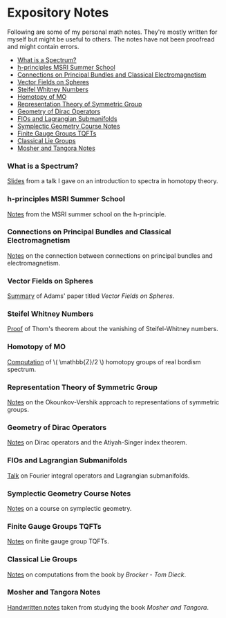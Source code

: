 # Expository Notes

Following are some of my personal math notes.
They're mostly written for myself but might be useful to others.
The notes have not been proofread and might contain errors.

<!-- markdown-toc start - Don't edit this section. Run M-x markdown-toc-refresh-toc -->

- [What is a Spectrum?](#what-is-a-spectrum)
- [h-principles MSRI Summer School](#h-principles-msri-summer-school)
- [Connections on Principal Bundles and Classical Electromagnetism](#connections-on-principal-bundles-and-classical-electromagnetism)
- [Vector Fields on Spheres](#vector-fields-on-spheres)
- [Steifel Whitney Numbers](#steifel-whitney-numbers)
- [Homotopy of MO](#homotopy-of-mo)
- [Representation Theory of Symmetric Group](#representation-theory-of-symmetric-group)
- [Geometry of Dirac Operators](#geometry-of-dirac-operators)
- [FIOs and Lagrangian Submanifolds](#fios-and-lagrangian-submanifolds)
- [Symplectic Geometry Course Notes](#symplectic-geometry-course-notes)
- [Finite Gauge Groups TQFTs](#finite-gauge-groups-tqfts)
- [Classical Lie Groups](#classical-lie-groups)
- [Mosher and Tangora Notes](#mosher-and-tangora-notes)

<!-- markdown-toc end -->

### What is a Spectrum?

[Slides](https://drive.google.com/file/d/16zRKLkBl4skQ0UNKRXfM7d51qWnBLwGF/view?usp=sharing)
from a talk I gave on an introduction to spectra in homotopy theory.

### h-principles MSRI Summer School

[Notes](https://drive.google.com/file/d/1uecVJP6Xl1vScsswWGqBtJ1s3o9PwG8C/view?usp=sharing)
from the MSRI summer school on the h-principle.

### Connections on Principal Bundles and Classical Electromagnetism

[Notes](https://drive.google.com/file/d/1kFh_-_DmR4wt-sDBiOggM5a5U-5W7V_l/view?usp=sharing)
on the connection between connections on principal bundles and electromagnetism.

### Vector Fields on Spheres

[Summary](https://drive.google.com/file/d/13R3_9BLfbkL9PDbhaHt9aa4FDWacEsMZ/view?usp=sharing)
of Adams' paper titled _Vector Fields on Spheres_.

### Steifel Whitney Numbers

[Proof](https://drive.google.com/file/d/1W9TDU1SaWVLghrSaw8Dg04vdfW9veW_C/view?usp=sharing)
of Thom's theorem about the vanishing of Steifel-Whitney numbers.

### Homotopy of MO

[Computation](https://drive.google.com/file/d/1vLUuLchIv4M-uVHcykqFLByWQ76ezZtq/view?usp=sharing)
of \\( \mathbb{Z}/2 \\) homotopy groups of real bordism spectrum.

### Representation Theory of Symmetric Group

[Notes](https://drive.google.com/file/d/1xMliaDffPi6yUzp5U2d_wIdPJ6yyfLE1/view?usp=sharing)
on the Okounkov-Vershik approach to representations of symmetric groups.

### Geometry of Dirac Operators

[Notes](https://drive.google.com/file/d/1I5uhi9sli2ebSAedRjjFWHSVw7nNhBZ9/view?usp=sharing)
on Dirac operators and the Atiyah-Singer index theorem.

### FIOs and Lagrangian Submanifolds

[Talk](https://drive.google.com/file/d/1jrV_2VjR1xGa6eham0FIxiVvMngsF8Xs/view?usp=sharing) on Fourier integral operators and Lagrangian submanifolds.

### Symplectic Geometry Course Notes

[Notes](https://drive.google.com/file/d/1YbjFhmTt6yvCdxyb4nT7aVz9g4w0E-PN/view) on a course on symplectic geometry.

### Finite Gauge Groups TQFTs

[Notes](https://drive.google.com/file/d/18_vHDgWnKtO9qgqfhRP4YLeDT26l_Fay/view?usp=sharing)
on finite gauge group TQFTs.

### Classical Lie Groups

[Notes](https://drive.google.com/file/d/15SwA8TDmLUMElPQYvhMcIAttXgNzuKbz/view?usp=sharing)
on computations from the book by _Brocker - Tom Dieck_.

### Mosher and Tangora Notes

[Handwritten notes](https://drive.google.com/drive/folders/1vSFBZh3cuDoJPglIeBmLUV1Ur0RvhZ-p?usp=sharing) taken from studying the book _Mosher and Tangora_.
